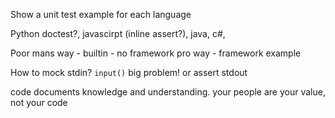 Show a unit test example for each language

Python doctest?, javascirpt (inline assert?), java, c#, 

Poor mans way - builtin - no framework
pro way - framework example

How to mock stdin? `input()` big problem! or assert stdout


code documents knowledge and understanding.
your people are your value, not your code